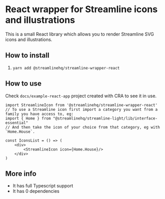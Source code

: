 # React wrapper for Streamline icons and illustrations

This is a small React library which allows you to render Streamline SVG icons and illustrations.

## How to install

1. `yarn add @streamlinehq/streamline-wrapper-react`

## How to use

Check `docs/example-react-app` project created with CRA to see it in use.

```
import StreamlineIcon from '@streamlinehq/streamline-wrapper-react'
// To use a Streamline icon first import a category you want from a family you have access to, eg:
import { Home } from "@streamlinehq/streamline-light/lib/interface-essential"
// And then take the icon of your choice from that category, eg with `Home.House`.

const IconsList = () => (
    <div>
        <StreamlineIcon icon={Home.House}/>
    </div>
)

``` 

## More info

- It has full Typescript support
- It has 0 dependencies
